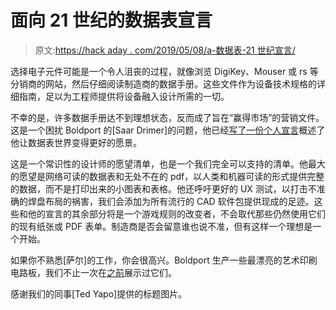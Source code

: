 # 面向 21 世纪的数据表宣言

> 原文:[https://hack aday . com/2019/05/08/a-数据表-21 世纪宣言/](https://hackaday.com/2019/05/08/a-datasheet-manifesto-for-the-21st-century/)

选择电子元件可能是一个令人沮丧的过程，就像浏览 DigiKey、Mouser 或 rs 等分销商的网站，然后仔细阅读制造商的数据手册。这些文件作为设备技术规格的详细指南，足以为工程师提供将设备融入设计所需的一切。

不幸的是，许多数据手册达不到理想状态，反而成了旨在“赢得市场”的营销文件。这是一个困扰 Boldport 的[Saar Drimer]的问题，他已经[写了一份个人宣言](https://boldport.com/blog/2019/3/8/on-better-datasheets)概述了他让数据表世界变得更好的愿景。

这是一个常识性的设计师的愿望清单，也是一个我们完全可以支持的清单。他最大的愿望是网络可读的数据表和无处不在的 pdf，以人类和机器可读的形式提供完整的数据，而不是打印出来的小图表和表格。他还呼吁更好的 UX 测试，以打击不准确的焊盘布局的祸害，我们会添加为所有流行的 CAD 软件包提供现成的足迹。这些和他的宣言的其余部分将是一个游戏规则的改变者，不会取代那些仍然使用它们的现有纸张或 PDF 表单。制造商是否会留意谁也说不准，但有这样一个理想是一个开始。

如果你不熟悉[萨尔]的工作，你会很高兴。Boldport 生产一些最漂亮的艺术印刷电路板，我们不止一次在[之前](https://hackaday.com/2018/08/30/the-boldport-cordwood-and-cuttlefish-together-as-a-guitar-tuner/)展示过它们。

感谢我们的同事[Ted Yapo]提供的标题图片。